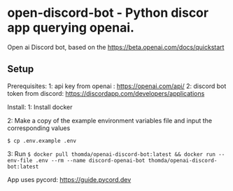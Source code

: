 # open-discord-bot - Python discor app querying openai.
Open ai Discord bot, based on the https://beta.openai.com/docs/quickstart

## Setup
Prerequisites:
1: api key from openai : https://openai.com/api/
2: discord bot token from discord: https://discordapp.com/developers/applications

Install:
1: Install docker

2: Make a copy of the example environment variables file and input the corresponding values

```$ cp .env.example .env```

3: Run
```$ docker pull thomda/openai-discord-bot:latest && docker run --env-file .env --rm --name discord-openai-bot thomda/openai-discord-bot:latest```


App uses pycord:
https://guide.pycord.dev
